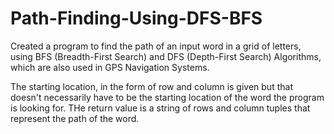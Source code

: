 # Path-Finding-Using-DFS-BFS
Created a program to find the path of an input word in a grid of letters, using BFS (Breadth-First Search) and DFS (Depth-First Search) Algorithms, which are also used in GPS Navigation Systems.

The starting location, in the form of row and column is given but that doesn't necessarily have to be the starting location of the word the program is looking for. THe return value is a string of rows and column tuples that represent the path of the word.
